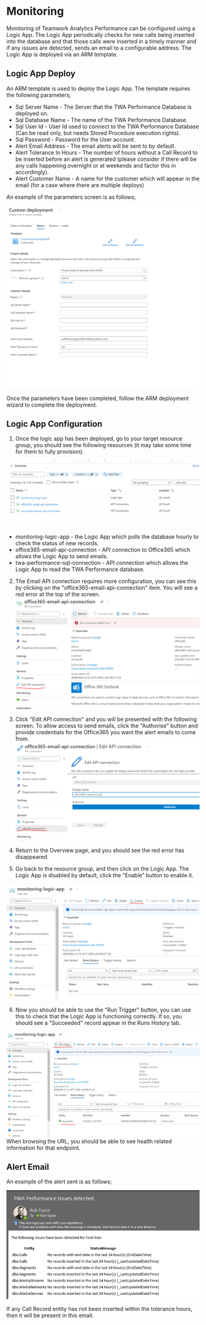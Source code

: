 # Monitoring

Monitoring of Teamwork Analytics Performance can be configured using a Logic App. The Logic App periodically checks for new calls being inserted into the database and that those calls were inserted in a timely manner and if any issues are detected, sends an email to a configurable address. The Logic App is deployed via an ARM template.

## Logic App Deploy

An ARM template is used to deploy the Logic App. The template requires the following parameters;

 - Sql Server Name - The Server that the TWA Performance Database is deployed on.
 - Sql Database Name - The name of the TWA Performance Database.
 - Sql User Id - User Id used to connect to the TWA Performance Database (Can be read only, but needs Stored Procedure execution rights).
 - Sql Password - Password for the User account.
 - Alert Email Address - The email alerts will be sent to by default.
 - Alert Tolerance In Hours - The number of hours without a Call Record to be inserted before an alert is generated (please consider if there will be any calls happening overnight or at weekends and factor this in accordingly).
 - Alert Customer Name - A name for the customer which will appear in the email (for a case where there are multiple deploys)

An example of the parameters screen is as follows;

![Monitoring Parameters](images/monitoring-params.PNG)

Once the parameters have been completed, follow the ARM deployment wizard to complete the deployment.

## Logic App Configuration

1. Once the logic app has been deployed, go to your target resource group, you should see the following resources (it may take some time for them to fully provision).

![Monitoring 1](images/monitoring1.PNG)


- monitoring-logic-app - the Logic App which polls the database hourly to check the status of new records.
- office365-email-api-connection - API connection to Office365 which allows the Logic App to send emails.
- twa-performance-sql-connection - API connection which allows the Logic App to read the TWA Performance database.

2. The Email API connection requires more configuration, you can see this by clicking on the "office365-email-api-connection" item. You will see a red error at the top of the screen.
![Monitoring 2](images/monitoring2.PNG)

3. Click "Edit API connection" and you will be presented with the following screen. To allow access to send emails, click the "Authorise" button and provide credentials for the Office365 you want the alert emails to come from.
![Monitoring 3](images/monitoring3.PNG)

4. Return to the Overview page, and you should see the red error has disappeared.

5. Go back to the resource group, and then click on the Logic App. The Logic App is disabled by default, click the "Enable" button to enable it.

![Monitoring 4](images/monitoring4.PNG)

6. Now you should be able to use the "Run Trigger" button, you can use this to check that the Logic App is functioning correctly. If so, you should see a "Succeeded" record appear in the Runs History tab.

![Monitoring 5](images/monitoring5.PNG)
When browsing the URL, you should be able to see health related information for that endpoint. 

## Alert Email

An example of the alert sent is as follows;

![Monitoring Email](images/monitoring-email.PNG)

If any Call Record entity has not been inserted within the tolerance hours, then it will be present in this email.